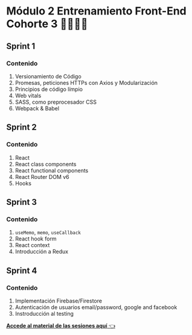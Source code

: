 # Módulo 2 Entrenamiento Front-End Cohorte 3 👩‍💻👨‍💻
## Sprint 1
### Contenido
1. Versionamiento de Código
2. Promesas, peticiones HTTPs con Axios y Modularización
3. Principios de código límpio
4. Web vitals
5. SASS, como preprocesador CSS
6. Webpack & Babel
## Sprint 2
### Contenido
1. React
2. React class components
3. React functional components
4. React Router DOM v6
5. Hooks
## Sprint 3
### Contenido
1. `useMemo`, `memo`, `useCallback`
2. React hook form
3. React context
4. Introducción a Redux
## Sprint 4
### Contenido
1. Implementación Firebase/Firestore
2. Autenticación de usuarios email/password, google and facebook
3. Instroducción al testing

[**Accede al material de las sesiones aquí** 👈](https://makaia-my.sharepoint.com/:f:/g/personal/mentoria_bootcamp_makaia_org/Et568TFQz91EjYrpILEKYEYB4m29bP3CHQ43rdKPGy669A?e=tPWnx7)
